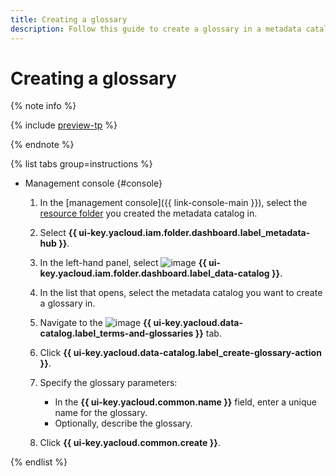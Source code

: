 ```yaml
---
title: Creating a glossary
description: Follow this guide to create a glossary in a metadata catalog.
---
```


# Creating a glossary


{% note info %}

{% include [preview-tp](../../../_includes/preview-tp.md) %}

{% endnote %}


{% list tabs group=instructions %}

- Management console {#console}

  1. In the [management console]({{ link-console-main }}), select the [resource folder](../../../resource-manager/concepts/resources-hierarchy.md#folder) you created the metadata catalog in.
  1. Select **{{ ui-key.yacloud.iam.folder.dashboard.label_metadata-hub }}**.
  1. In the left-hand panel, select ![image](../../../_assets/console-icons/folder-magnifier.svg) **{{ ui-key.yacloud.iam.folder.dashboard.label_data-catalog }}**.
  1. In the list that opens, select the metadata catalog you want to create a glossary in.
  1. Navigate to the ![image](../../../_assets/console-icons/book.svg) **{{ ui-key.yacloud.data-catalog.label_terms-and-glossaries }}** tab.
  1. Click **{{ ui-key.yacloud.data-catalog.label_create-glossary-action }}**.
  1. Specify the glossary parameters:

      * In the **{{ ui-key.yacloud.common.name }}** field, enter a unique name for the glossary.
      * Optionally, describe the glossary.

  1. Click **{{ ui-key.yacloud.common.create }}**.

{% endlist %}
